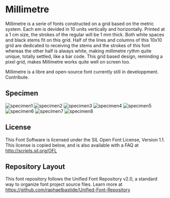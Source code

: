 # Millimetre

Millimetre is a serie of fonts constructed on a grid based on the metric system. Each em is devided in 10 units vertically and horizontally. Printed at a 1 cm size, the strokes of the regular will be 1 mm thick. Both white spaces and black stems fit on this grid. Half of the lines and columns of this 10x10 grid are dedicated to receiving the stems and the strokes of this font whereas the other half is always white, making millimetre rythm quite unique, totally settled, like a bar code. This grid based design, reminding a pixel grid, makes Millimetre works quite well on screen too.

Millimetre is a libre and open-source font currently still in developpment. Contribute.

## Specimen

![specimen1](https://github.com/jjjlllnnn/Millimetre/blob/master/documentation/specimen/web/specimen_millimetre_web.png)
![specimen2](https://github.com/jjjlllnnn/Millimetre/blob/master/documentation/specimen/web/specimen_millimetre_web2.png)
![specimen3](https://github.com/jjjlllnnn/Millimetre/blob/master/documentation/specimen/web/specimen_millimetre_web3.png)
![specimen4](https://github.com/jjjlllnnn/Millimetre/blob/master/documentation/specimen/web/specimen_millimetre_web4.png)
![specimen5](https://github.com/jjjlllnnn/Millimetre/blob/master/documentation/specimen/web/specimen_millimetre_web5.png)
![specimen6](https://github.com/jjjlllnnn/Millimetre/blob/master/documentation/specimen/web/specimen_millimetre_web6.png)
![specimen7](https://github.com/jjjlllnnn/Millimetre/blob/master/documentation/specimen/web/specimen_millimetre_web7.png)
![specimen8](https://github.com/jjjlllnnn/Millimetre/blob/master/documentation/specimen/web/specimen_millimetre_web8.png)

## License

This Font Software is licensed under the SIL Open Font License, Version 1.1. 
This license is copied below, and is also available with a FAQ at 
http://scripts.sil.org/OFL

## Repository Layout

This font repository follows the Unified Font Repository v2.0, 
a standard way to organize font project source files. Learn more at 
https://github.com/raphaelbastide/Unified-Font-Repository

